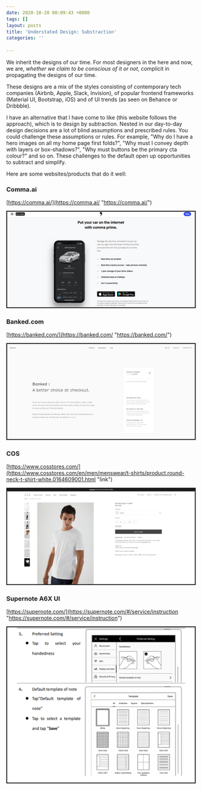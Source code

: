 ```yaml
---
date: 2020-10-20 00:09:43 +0800
tags: []
layout: posts
title: 'Understated Design: Substraction'
categories: ''

---
```

We inherit the designs of our time. For most designers in the here and now, we are, _whether we claim to be conscious of it or not_, complicit in propagating the designs of our time. 

These designs are a mix of the styles consisting of contemporary tech companies (Airbnb, Apple, Slack, Invision), of popular frontend frameworks (Material UI, Bootstrap, iOS) and of UI trends (as seen on Behance or Dribbble).

I have an alternative that I have come to like (this website follows the approach), which is to design by subtraction. Nested in our day-to-day design decisions are a lot of blind assumptions and prescribed rules. You could challenge these assumptions or rules. For example, "Why do I have a hero images on all my home page first folds?", "Why must I convey depth with layers or box-shadows?", "Why must buttons be the primary cta colour?" and so on. These challenges to the default open up opportunities to subtract and simplify. 

Here are some websites/products that do it well:

### Comma.ai

[https://comma.ai/](https://comma.ai/ "https://comma.ai/")

![](/uploads/image-5.png)

### Banked.com

[https://banked.com/](https://banked.com/ "https://banked.com/")

![](/uploads/image-1.png)

### COS

[https://www.cosstores.com/](https://www.cosstores.com/en/men/menswear/t-shirts/product.round-neck-t-shirt-white.0164609001.html "link")

![](/uploads/image-3.png)

### Supernote A6X UI

[https://supernote.com/](https://supernote.com/#/service/instruction "https://supernote.com/#/service/instruction")

![](/uploads/image-6.png)